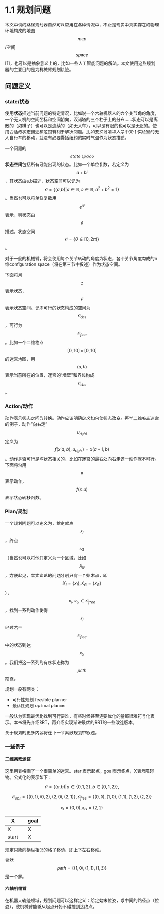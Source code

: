 # 1.1 规划问题

本文中谈的路径规划器自然可以应用在各种情况中，不止是现实中真实存在的物理环境构成的地图$$map$$/空间$$space$$[1]，也可以是抽象意义上的，比如一些人工智能问题的解法。本文使用这些规划器的主要目的是为机械臂规划轨迹。

[^1]: 此处插入英文是为了一些翻译的区分。比如 地图map 和 图graph 都可能被简称为“图”，以下将以英文作为定义（因为基本来源于Planning Algorithm这本书），并给出本书中使用的中文翻译。

## 问题定义

### state/状态

使用**状态**描述当前问题的特定情况，比如说一个六轴机器人的六个关节角的角度，一个无人机的空间坐标和空间朝向，汉诺塔的三个柱子上的分布……状态可以是离散的（如棋子）也可以是连续的（如无人车），可以是有限的也可以是无限的。使用合适的状态描述和范围有利于解决问题。比如要探讨清华大学中某个实验室的无人自行车的移动，就没有必要囊括纽约的实时气温作为状态描述。

一个问题的$$state\ space$$**状态空间**包括所有可能出现的状态。比如一个单位复数，若定义为$$a+bi$$，其状态由a,b描述，状态空间可以记为$$\mathcal{O}=\{(a,b)|a\in\mathbb{R},b\in\mathbb{R}, a^2+b^2=1\}$$。当然也可以将单位复数用$$e^{i\theta}$$表示，则状态由$$\theta$$描述，状态空间$$\mathcal{O}=\{\theta\in[0,2\pi)\}$$。

对于一般的机械臂，将会使用每个关节转动的角度为状态，各个关节角度构成的n维configuration space（将在第三节中叙述）作为状态空间。

下面将用$$x$$表示状态，$$\mathcal{O}$$表示状态空间。记不可行的状态构成的空间为$$\mathcal{O}_{obs}$$，可行为$$\mathcal{O}_{free}$$。比如一个二维格点$$[0,10]\times[0,10]$$的迷宫地图，用$$(a,b)$$表示当前所在的位置，迷宫的“墙壁”和界线构成$$\mathcal{O}_{obs}$$。

### Action/动作

动作表示状态之间的转换。动作应该明确定义如何使状态改变。再举二维格点迷宫的例子，动作“向右走”$$u_{right}$$定义为$$f(x(a,b),u_{right}) = x(a+1,b)$$。动作是否可行是与状态相关的，比如在迷宫的最右处向右走这一动作就不可行。下面将沿用$$u$$表示动作，$$f(x,u)$$表示状态转移函数。

### Plan/规划

一个规划问题可以定义为，给定起点$$x_I$$，终点$$x_G$$（当然也可以将他们定义为一个区域，比如$$X_G$$，方便起见，本文谈论的问题分别只有一个始末点，即$$X_I=\{x_I\},X_G=\{x_G\}$$），$$x_I,x_G\in\mathcal{O}_{free}$$，找到一系列动作使得$$x_I$$经过若干$$\mathcal{O}_{free}$$中的状态到达$$x_G$$。我们把这一系列的有序状态称为$$path$$路径。

规划一般有两类：

* 可行性规划 feasible planner
* 最优性规划 optimal planner

一般认为实现最优比找到可行要难，有些时候甚至连要优化的量都很难符号化表示。本书将先介绍RRT，再介绍实现渐进最优的RRT的一些改造版本。

关于规划的更多内容将在下一节离散规划中叙述。

### 一些例子

#### 二维离散迷宫

这里用表格画了一个很简单的迷宫。start表示起点，goal表示终点，X表示障碍物。公式化的表示如下：

$$\mathcal{O}=\{(a,b)|a\in\{0,1,2\},b\in\{0,1,2\}\},$$

$$\mathcal{O}_{obs}=\{(0,1),(0,2),(2,0),(2,1)\},\mathcal{O}_{free}=\{(0,0),(1,0),(1,1),(1,2),(2,2)\}$$

$$x_{I} = (0,0),x_G=(2,2)$$

| X     |      | goal |
| ----- | ---- | ---- |
| X     |      | X    |
| start |      | X    |

规定只能向横纵相邻的格子移动，即上下左右移动。

显然$$path=\{(1,0),(1,1),(1,2)\}$$是一个解。

#### 六轴机械臂

在机器人轨迹领域，规划问题可以这样定义：给定始末位姿，求中间的路径点（位姿），使机械臂能够从起点开始不碰撞到达终点。
